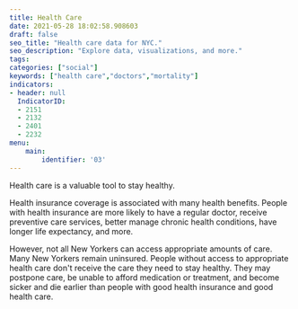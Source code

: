 ```yaml
---
title: Health Care
date: 2021-05-28 18:02:58.908603
draft: false
seo_title: "Health care data for NYC."
seo_description: "Explore data, visualizations, and more."
tags: 
categories: ["social"]
keywords: ["health care","doctors","mortality"]
indicators:
- header: null
  IndicatorID:
  - 2151
  - 2132
  - 2401
  - 2232
menu:
    main:
        identifier: '03'
---
```


Health care is a valuable tool to stay healthy. 

Health insurance coverage is associated with many health benefits. People with health insurance are more likely to have a regular doctor, receive preventive care services, better manage chronic health conditions, have longer life expectancy, and more.

However, not all New Yorkers can access appropriate amounts of care. Many New Yorkers remain uninsured. People without access to appropriate health care don't receive the care they need to stay healthy. They may postpone care, be unable to afford medication or treatment, and become sicker and die earlier than people with good health insurance and good health care.